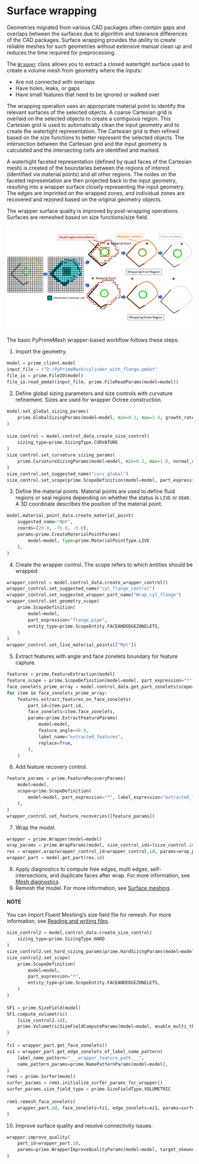 
# Surface wrapping

Geometries migrated from various CAD packages often contain gaps and overlaps between the surfaces due to algorithm and tolerance differences of the CAD packages.
Surface wrapping provides the ability to create reliable meshes for such geometries without extensive manual clean up and reduces the time required for preprocessing.

The [`Wrapper`](../api/_autosummary/ansys.meshing.prime.Wrapper.md#ansys.meshing.prime.Wrapper) class allows you to extract a closed watertight surface used to create a volume mesh from geometry where the inputs:

- Are not connected with overlaps
- Have holes, leaks, or gaps
- Have small features that need to be ignored or walked over

The wrapping operation uses an appropriate material point to identify the relevant surfaces of the selected objects. A coarse Cartesian grid is overlaid on the selected objects
to create a contiguous region. This Cartesian grid is used to automatically clean the input geometry and to create the watertight representation. The Cartesian grid is then refined
based on the size functions to better represent the selected objects. The intersection between the Cartesian grid and the input geometry is calculated and the intersecting cells are
identified and marked.

A watertight faceted representation (defined by quad faces of the Cartesian mesh) is created of the boundaries between the regions of interest (identified
via material points) and all other regions. The nodes on the faceted representation are then projected back to the input geometry, resulting into a wrapper surface closely
representing the input geometry. The edges are imprinted on the wrapped zones, and individual zones are recovered and rezoned based on the original geometry objects.

The wrapper surface quality is improved by post-wrapping operations. Surfaces are remeshed based on size functions/size field.

![wrapper_schematic](../images/wrapper_schematic.png)

The basic PyPrimeMesh wrapper-based workflow follows these steps:

1. Import the geometry.

```python
model = prime_client.model
input_file = r"D:/PyPrimeMesh/cylinder_with_flange.pmdat"
file_io = prime.FileIO(model)
file_io.read_pmdat(input_file, prime.FileReadParams(model=model))
```

2. Define global sizing parameters and size controls with curvature refinement. Sizes are used for wrapper Octree construction.

```python
model.set_global_sizing_params(
    prime.GlobalSizingParams(model=model, min=0.2, max=3.0, growth_rate=1.2)
)

size_control = model.control_data.create_size_control(
    sizing_type=prime.SizingType.CURVATURE
)
size_control.set_curvature_sizing_params(
    prime.CurvatureSizingParams(model=model, min=0.2, max=1.0, normal_angle=18.0)
)
size_control.set_suggested_name("curv_global")
size_control.set_scope(prime.ScopeDefinition(model=model, part_expression="*"))
```

3. Define the material points. Material points are used to define fluid regions or seal regions
   depending on whether the status is `LIVE` or `DEAD`. A 3D coordinate describes the
   position of the material point.

```python
model.material_point_data.create_material_point(
    suggested_name="Mpt",
    coords=[20.0, -76.0, -6.0],
    params=prime.CreateMaterialPointParams(
        model=model, type=prime.MaterialPointType.LIVE
    ),
)
```

4. Create the wrapper control. The scope refers to which entities should be wrapped.

```python
wrapper_control = model.control_data.create_wrapper_control()
wrapper_control.set_suggested_name("cyl_flange_control")
wrapper_control.set_suggested_wrapper_part_name("Wrap_cyl_flange")
wrapper_control.set_geometry_scope(
    prime.ScopeDefinition(
        model=model,
        part_expression="flange,pipe",
        entity_type=prime.ScopeEntity.FACEANDEDGEZONELETS,
    )
)
wrapper_control.set_live_material_points(["Mpt"])
```

5. Extract features with angle and face zonelets boundary for feature capture.

```python
features = prime.FeatureExtraction(model)
feature_scope = prime.ScopeDefinition(model=model, part_expression="*")
face_zonelets_prime_array = model.control_data.get_part_zonelets(scope=feature_scope)
for item in face_zonelets_prime_array:
    features.extract_features_on_face_zonelets(
        part_id=item.part_id,
        face_zonelets=item.face_zonelets,
        params=prime.ExtractFeatureParams(
            model=model,
            feature_angle=40.0,
            label_name="extracted_features",
            replace=True,
        ),
    )
```

6. Add feature recovery control.

```python
feature_params = prime.FeatureRecoveryParams(
    model=model,
    scope=prime.ScopeDefinition(
        model=model, part_expression="*", label_expression="extracted_features"
    ),
)
wrapper_control.set_feature_recoveries([feature_params])
```

7. Wrap the model.

```python
wrapper = prime.Wrapper(model=model)
wrap_params = prime.WrapParams(model, size_control_ids=[size_control.id])
res = wrapper.wrap(wrapper_control_id=wrapper_control.id, params=wrap_params)
wrapper_part = model.get_part(res.id)
```

8. Apply diagnostics to compute free edges, multi edges, self-intersections,
   and duplicate faces after wrap. For more information, see [Mesh diagnostics](mesh_diagnostics.md#ref-index-mesh-diagnostics).
9. Remesh the model. For more information, see [Surface meshing](surfer.md#ref-index-surfer).

#### NOTE
You can import Fluent Meshing’s size field file for remesh. For more information, see [Reading and writing files](fileio.md#ref-index-reading-writing).

```python
size_control2 = model.control_data.create_size_control(
    sizing_type=prime.SizingType.HARD
)
size_control2.set_hard_sizing_params(prime.HardSizingParams(model=model, min=0.8))
size_control2.set_scope(
    prime.ScopeDefinition(
        model=model,
        part_expression="*",
        entity_type=prime.ScopeEntity.FACEANDEDGEZONELETS,
    )
)

SF1 = prime.SizeField(model)
SF1.compute_volumetric(
    [size_control2.id],
    prime.VolumetricSizeFieldComputeParams(model=model, enable_multi_threading=False),
)

fz1 = wrapper_part.get_face_zonelets()
ez1 = wrapper_part.get_edge_zonelets_of_label_name_pattern(
    label_name_pattern="___wrapper_feature_path___",
    name_pattern_params=prime.NamePatternParams(model=model),
)
rem1 = prime.Surfer(model)
surfer_params = rem1.initialize_surfer_params_for_wrapper()
surfer_params.size_field_type = prime.SizeFieldType.VOLUMETRIC

rem1.remesh_face_zonelets(
    wrapper_part.id, face_zonelets=fz1, edge_zonelets=ez1, params=surfer_params
)
```

10. Improve surface quality and resolve connectivity issues.

```python
wrapper.improve_quality(
    part_id=wrapper_part.id,
    params=prime.WrapperImproveQualityParams(model=model, target_skewness=0.9),
)
```

